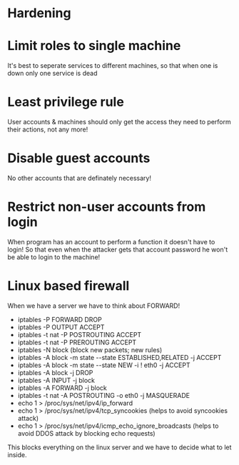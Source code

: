 # Hardening

# Limit roles to single machine
It's best to seperate services to different machines, so that when one is down only one service is dead

# Least privilege rule
User accounts & machines should only get the access they need to perform their actions, not any more!

# Disable guest accounts
No other accounts that are definately necessary!

# Restrict non-user accounts from login
When program has an account to perform a function it doesn't have to login! So that even when the attacker gets that account password he won't be able to login to the machine!

# Linux based firewall
When we have a server we have to think about FORWARD!
- iptables -P FORWARD DROP
- iptables -P OUTPUT ACCEPT
- iptables -t nat -P POSTROUTING ACCEPT
- iptables -t nat -P PREROUTING ACCEPT
- iptables -N block (block new packets; new rules)
- iptables -A block -m state --state ESTABLISHED,RELATED -j ACCEPT
- iptables -A block -m state --state NEW -i ! eth0 -j ACCEPT
- iptables -A block -j DROP
- iptables -A INPUT -j block
- iptables -A FORWARD -j block
- iptables -t nat -A POSTROUTING -o eth0 -j MASQUERADE
- echo 1 > /proc/sys/net/ipv4/ip_forward
- echo 1 > /proc/sys/net/ipv4/tcp_syncookies (helps to avoid syncookies attack)
- echo 1 > /proc/sys/net/ipv4/icmp_echo_ignore_broadcasts (helps to avoid DDOS attack by blocking echo requests)

This blocks everything on the linux server and we have to decide what to let inside.

